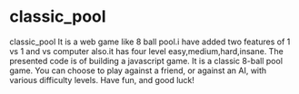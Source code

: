 # classic_pool
 classic_pool It is a web game like 8 ball pool.i have added two features of 1 vs 1 and vs computer also.it has four level easy,medium,hard,insane.    The presented code is of building a javascript game. It is a classic 8-ball pool game. You can choose to play against a friend, or against an AI, with various difficulty levels.  Have fun, and good luck!  
